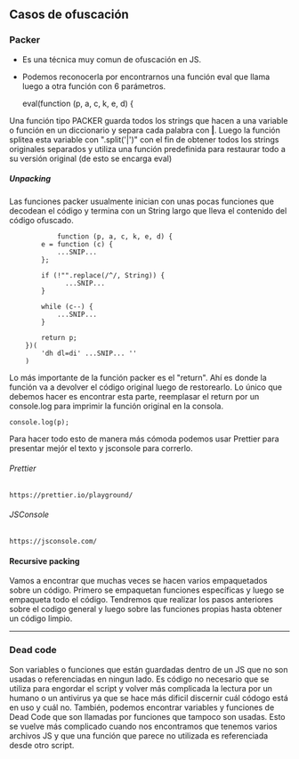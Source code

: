 ## Casos de ofuscación

### Packer

- Es una técnica muy comun de ofuscación en JS.
- Podemos reconocerla por encontrarnos una función eval que llama luego a otra función con 6 parámetros.

    eval(function (p, a, c, k, e, d) {

Una función tipo PACKER guarda todos los strings que hacen a una variable o función en un diccionario y separa cada palabra con **|**. Luego la función splitea esta variable con ".split('|')" con el fin de obtener todos los strings originales separados y utiliza una función predefinida para restaurar todo a su versión original (de esto se encarga eval)

##### Unpacking

Las funciones packer usualmente inician con unas pocas funciones que decodean el código y termina con un String largo que lleva el contenido del código ofuscado.


                function (p, a, c, k, e, d) {
            e = function (c) {
                ...SNIP...
            };
        
            if (!"".replace(/^/, String)) {
                  ...SNIP...
            }
        
            while (c--) {
                ...SNIP...
            }
        
            return p;
        })(
            'dh dl=di' ...SNIP... ''
        )

Lo más importante de la función packer es el "return". Ahí es donde la función va a devolver el código original luego de restorearlo. Lo único que debemos hacer es encontrar esta parte, reemplasar el return por un console.log para imprimir la función original en la consola.
            
    console.log(p);

Para hacer todo esto de manera más cómoda podemos usar Prettier para presentar mejór el texto y jsconsole para correrlo.

###### Prettier
    https://prettier.io/playground/

###### JSConsole

    https://jsconsole.com/

#### Recursive packing

Vamos a encontrar que muchas veces se hacen varios empaquetados sobre un código. Primero se empaquetan funciones específicas y luego se empaqueta todo el código. Tendremos que realizar los pasos anteriores sobre el codigo general y luego sobre las funciones propias hasta obtener un código limpio.

---

### Dead code

Son variables o funciones que están guardadas dentro de un JS que no son usadas o referenciadas en ningun lado. Es código no necesario que se utiliza para engordar el script y volver más complicada la lectura por un humano o un antivirus ya que se hace más dificil discernir cuál códogo está en uso y cuál no.
También, podemos encontrar variables y funciones de Dead Code que son llamadas por funciones que tampoco son usadas. Esto se vuelve más complicado cuando nos encontramos que tenemos varios archivos JS y que una función que parece no utilizada es referenciada desde otro script.


